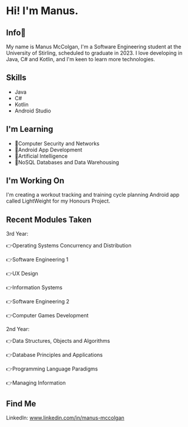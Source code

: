 # Hi! I'm Manus.
## Info🦔
My name is Manus McColgan, I'm a Software Engineering student at the University of Stirling, scheduled to graduate in 2023.
I love developing in Java, C# and Kotlin, and I'm keen to learn more technologies.

## Skills
* Java
* C#
* Kotlin
* Android Studio

## I'm Learning
* 🔐Computer Security and Networks
* 📱Android App Development
* 🤖Artificial Intelligence
* 👾NoSQL Databases and Data Warehousing

## I'm Working On
I'm creating a workout tracking and training cycle planning Android app called LightWeight for my Honours Project.

## Recent Modules Taken
3rd Year:

👉Operating Systems Concurrency and Distribution

👉Software Engineering 1

👉UX Design

👉Information Systems

👉Software Engineering 2

👉Computer Games Development

2nd Year:

👉Data Structures, Objects and Algorithms

👉Database Principles and Applications

👉Programming Language Paradigms

👉Managing Information

## Find Me
LinkedIn: www.linkedin.com/in/manus-mccolgan
